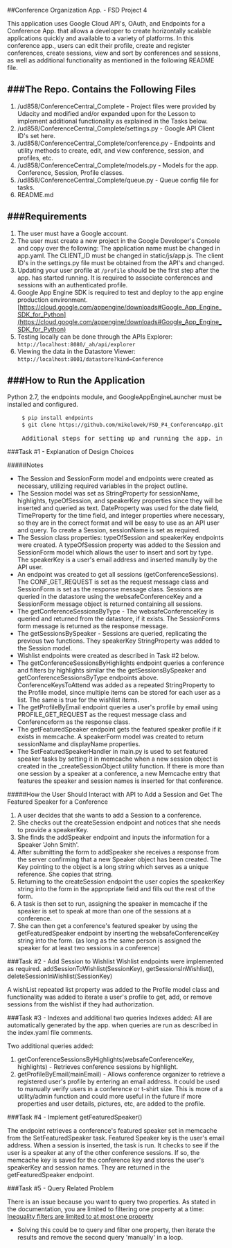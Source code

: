 ##Conference Organization App. - FSD Project 4

This application uses Google Cloud API's, OAuth, and Endpoints for a Conference App. that allows a developer to create horizontally scalable applications quickly and available to a variety of platforms. In this conference app., users can edit their profile, create and register conferences, create sessions, view and sort by conferences and sessions, as well as additional functionality as mentioned in the following README file.

###The Repo. Contains the Following Files
-------------------------------------
 1. /ud858/ConferenceCentral_Complete - Project files were provided by Udacity and modified and/or expanded upon for the Lesson to implement additional functionality as explained in the Tasks below.
 2. /ud858/ConferenceCentral_Complete/settings.py - Google API Client ID's set here.
 3. /ud858/ConferenceCentral_Complete/conference.py - Endpoints and utility methods to create, edit, and view conference, session, and profiles, etc.
 4. /ud858/ConferenceCentral_Complete/models.py - Models for the app. Conference, Session, Profile classes.
 5. /ud858/ConferenceCentral_Complete/queue.py - Queue config file for tasks.
 6. README.md
 
###Requirements
--------------------
 1. The user must have a Google account.
 2. The user must create a new project in the Google Developer's Console and copy over the following: The application name must be changed in app.yaml. The CLIENT_ID must be changed in static/js/app.js. The client ID's in the settings.py file must be obtained from the API's and changed.
 3. Updating your user profile at <code>/profile</code> should be the first step after the app. has started running. It is required to associate conferences and sessions with an authenticated profile.
 4. Google App Engine SDK is required to test and deploy to the app engine production environment. [https://cloud.google.com/appengine/downloads#Google_App_Engine_SDK_for_Python](https://cloud.google.com/appengine/downloads#Google_App_Engine_SDK_for_Python)
 5. Testing locally can be done through the APIs Explorer: <code>http://localhost:8080/_ah/api/explorer</code>
 6. Viewing the data in the Datastore Viewer: <code>http://localhost:8001/datastore?kind=Conference</code>
 
###How to Run the Application
-------------------------
<p>Python 2.7, the endpoints module, and GoogleAppEngineLauncher must be installed and configured.</p>

<pre>
    <code>$ pip install endpoints</code>
	<code>$ git clone https://github.com/mikelewek/FSD_P4_ConferenceApp.git</code>
	
	Additional steps for setting up and running the app. in either the Google App. Engine or deploying, is provided in Udacity's readme file located: <code>/ud858/ConferenceCentral_Complete/README.md</code>
</pre>

###Task #1 - Explanation of Design Choices

#####Notes
* The Session and SessionForm model and endpoints were created as necessary, utilizing required variables in the project outline.
* The Session model was set as StringProperty for sessionName, highlights, typeOfSession, and speakerKey properties since they will be inserted and queried as text. DateProperty was used for the date field, TimeProperty for the time field, and integer properties where necessary, so they are in the correct format and will be easy to use as an API user and query. To create a Session, sessionName is set as required.
* The Session class properties: typeOfSession and speakerKey endpoints were created. A typeOfSession property was added to the Session and SessionForm model which allows the user to insert and sort by type. The speakerKey is a user's email address and inserted manully by the API user.
* An endpoint was created to get all sessions (getConferenceSessions). The CONF_GET_REQUEST is set as the request message class and SessionForm is set as the response message class. Sessions are queried in the datastore using the websafeConferenceKey and a SessionForm message object is returned containing all sessions.
* The getConferenceSessionsByType - The websafeConferenceKey is queried and returned from the datastore, if it exists. The SessionForms form message is returned as the response message.
* The getSessionsBySpeaker - Sessions are queried, replicating the previous two functions. They speakerKey StringProperty was added to the Session model.
* Wishlist endpoints were created as described in Task #2 below.
* The getConferenceSessionsByHighlights endpoint queries a conference and filters by highlights similar the the getSessionsBySpeaker and getConferenceSessionsByType endpoints above. ConferenceKeysToAttend was added as a repeated StringProperty to the Profile model, since multiple items can be stored for each user as a list. The same is true for the wishlist items.
* The getProfileByEmail endpoint queries a user's profile by email using PROFILE_GET_REQUEST as the request message class and Conferenceform as the response class. 
* The getFeaturedSpeaker endpoint gets the featured speaker profile if it exists in memcache. A speakerForm model was created to return sessionName and displayName properties.
* The SetFeaturedSpeakerHandler in main.py is used to set featured speaker tasks by setting it in memcache when a new session object is created in the _createSessionObject utility function. If there is more than one session by a speaker at a conference, a new Memcache entry that features the speaker and session names is inserted for that conference.

#####How the User Should Interact with API to Add a Session and Get The Featured Speaker for a Conference

1. A user decides that she wants to add a Session to a conference.
2. She checks out the createSession endpoint and notices that she needs to provide a speakerKey.
3. She finds the addSpeaker endpoint and inputs the information for a Speaker 'John Smith'.
4. After submitting the form to addSpeaker she receives a response from the server confirming that a new Speaker object has been created. The Key pointing to the object is a long string which serves as a unique reference. She copies that string.
5. Returning to the createSession endpoint the user copies the speakerKey string into the form in the appropriate field and fills out the rest of the form.
6. A task is then set to run, assigning the speaker in memcache if the speaker is set to speak at more than one of the sessions at a conference.
7. She can then get a conference's featured speaker by using the getFeaturedSpeaker endpoint by inserting the websafeConferenceKey string into the form. (as long as the same person is assigned the speaker for at least two sessions in a conference)

###Task #2 - Add Session to Wishlist
Wishlist endpoints were implemented as required. addSessionToWishlist(SessionKey), getSessionsInWishlist(), deleteSessionInWishlist(SessionKey)

A wishList repeated list property was added to the Profile model class and functionality was added to iterate a user's profile to get, add, or remove sessions from the wishlist if they had authorization.

###Task #3 - Indexes and additional two queries
Indexes added: All are automatically generated by the app. when queries are run as described in the index.yaml file comments.

Two additional queries added:

1. getConferenceSessionsByHighlights(websafeConferenceKey, highlights) - Retrieves conference sessions by highlight.
2. getProfileByEmail(mainEmail) - Allows conference organizer to retrieve a registered user's profile by entering an email address. It could be used to manually verify users in a conference or t-shirt size. This is more of a utility/admin function and could more useful in the future if more properties and user details, pictures, etc, are added to the profile.

###Task #4 - Implement getFeaturedSpeaker()

The endpoint retrieves a conference's featured speaker set in memcache from the SetFeaturedSpeaker task. Featured Speaker key is the user's email address. When a session is inserted, the task is run. It checks to see if the user is a speaker at any of the other conference sessions. If so, the memcache key is saved for the conference key and stores the user's speakerKey and session names. They are returned in the getFeaturedSpeaker endpoint.

###Task #5 - Query Related Problem

There is an issue because you want to query two properties. As stated in the documentation, you are limited to filtering one property at a time: [Inequality filters are limited to at most one property](https://cloud.google.com/appengine/docs/python/datastore/queries?hl=en#Python_Restrictions_on_queries)
* Solving this could be to query and filter one property, then iterate the results and remove the second query 'manually' in a loop.